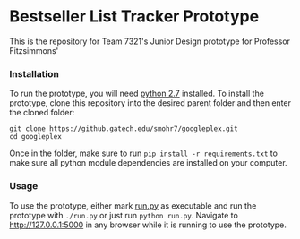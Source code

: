 Bestseller List Tracker Prototype
=================================

This is the repository for Team 7321's Junior Design prototype for
Professor Fitzsimmons'

### Installation
To run the prototype, you will need [python 2.7](https://www.python.org/download/releases/2.7/) installed.
To install the prototype, clone this repository into the desired
parent folder and then enter the cloned folder:
```
git clone https://github.gatech.edu/smohr7/googleplex.git
cd googleplex
```
Once in the folder, make sure to run
`pip install -r requirements.txt`
to make sure all python module dependencies are installed on your computer.

### Usage
To use the prototype, either mark [run.py](./run.py) as executable and run
the prototype with `./run.py` or just run `python run.py`.
Navigate to http://127.0.0.1:5000 in any browser while it is running to
use the prototype.
